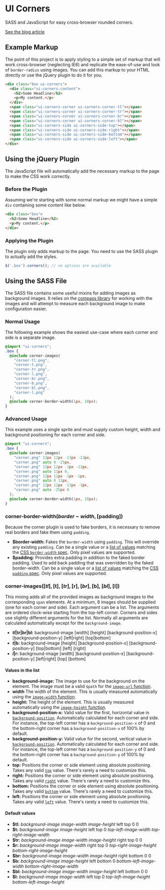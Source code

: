 # UI Corners
SASS and JavaScript for easy cross-browser rounded corners.

[See the blog article](http://heygrady.com/blog/2011/08/25/using-images-and-javascript-and-compass-for-easy-cross-browser-rounded-corners/)

## Example Markup
The point of this project is to apply styling to a simple set of markup that will work cross-browser (neglecting IE6) and replicate the ease-of-use and look of `border-radius` using images. You can add this markup to your HTML directly or use the jQuery plugin to do it for you.

```html
<div class="box ui-corners">
  <div class="ui-corners-content">
    <h2>Some Headline</h2>
    <p>My content.</p>
  </div>
  <span class="ui-corners-corner ui-corners-corner-tl"></span>
  <span class="ui-corners-corner ui-corners-corner-tr"></span>
  <span class="ui-corners-corner ui-corners-corner-br"></span>
  <span class="ui-corners-corner ui-corners-corner-bl"></span>
  <span class="ui-corners-side ui-corners-side-top"></span>
  <span class="ui-corners-side ui-corners-side-right"></span>
  <span class="ui-corners-side ui-corners-side-bottom"></span>
  <span class="ui-corners-side ui-corners-side-left"></span>
</div>
```

## Using the jQuery Plugin
The JavaScript file will automatically add the necessary markup to the page to make the CSS work correctly.

### Before the Plugin
Assuming we're starting with some normal markup we might have a simple `div` containing some content like below.

```html
<div class="box">
  <h2>Some Headline</h2>
  <p>My content.</p>
</div>
```

### Applying the Plugin
The plugin only adds markup to the page. You need to use the SASS plugin to actually add the styles.

```javascript
$('.box').corners(); // no options are available
```

## Using the SASS File
The SASS file contains some useful mixins for adding images as background images. It relies on the [compass library](http://compass-style.org/) for working with the images and will attempt to measure each background image to make configuration easier.

### Normal Usage
The following example shows the easiest use-case where each corner and side is a separate image.

```css
@import "ui-corners";
.box {
  @include corner-images(
    "corner-tl.png",
    "corner-t.png",
    "corner-tr.png",
    "corner-l.png",
    "corner-br.png",
    "corner-b.png",
    "corner-bl.png",
    "corner-l.png"
  );
  @include corner-border-width(1px, 10px);
}
```

### Advanced Usage
This example uses a single sprite and must supply custom height, width and background positioning for each corner and side.

```css
@import "ui-corners";
.box {
  @include corner-images(
    "corner.png" 12px 12px -13px -13px,
    "corner.png" auto 0 -25px,
    "corner.png" 12px 12px -1px -13px,
    "corner.png" auto 11px 0,
    "corner.png" 12px 12px -1px -1px,
    "corner.png" auto 0 11px,
    "corner.png" 12px 12px -13px -1px,
    "corner.png" auto -25px 0
  );
  @include corner-border-width(1px, 10px);
}
```

### corner-border-width($border-width, [$padding])
Because the corner plugin is used to fake borders, it is necessary to remove real borders and fake them using `padding`.

- **$border-width:** Fakes the `border-width` using `padding`. This will override any existing `padding`. Can be a single value or a [list of values](http://sass-lang.com/docs/yardoc/file.SASS_REFERENCE.html#lists) matching the [CSS `border-width` spec](https://developer.mozilla.org/en/CSS/border-width). Only pixel values are supported.
- **$padding:** Provides extra padding in addition to the faked border padding. Used to add back padding that was overridden by the faked border-width. Can be a single value or a [list of values](http://sass-lang.com/docs/yardoc/file.SASS_REFERENCE.html#lists) matching the [CSS `padding` spec](https://developer.mozilla.org/en/CSS/padding). Only pixel values are supported.

### corner-images([$tl], [$t], [$tr], [$r], [$br], [$b], [$bl], [$l])
This mixing adds all of the provided images as background images to the corresponding `span` elements. At a minimum, 8 images should be supplied (one for each corner and side). Each argument can be a list. The arguments are ordered clock-wise starting from the top-left corner. Corners and sides use slightly different arguments for the list. Normally all arguments are calculated automatically except for the `background-image`.

- **$tl|$tr|$br|$bl:** background-image [width] [height] [background-position-x] [background-position-y] [left|right] [top|bottom]
- **$t|$b:** background-image [height] [background-position-x] [background-position-y] [top|bottom] [left] [right]
- **$l|$r:** background-image [width] ]background-position-x] [background-position-y] [left|right] [top] [bottom]

#### Values in the list

- **background-image:** The image to use for the background on the element. The image must be a valid `$path` for the [`image-url` function](http://compass-style.org/reference/compass/helpers/urls/#image-url).
- **width** The width of the element. This is usually measured automatically using the [`image-width` function](http://compass-style.org/reference/compass/helpers/image-dimensions/#image-width).
- **height:** The height of the element. This is usually measured automatically using the [`image-height` function](http://compass-style.org/reference/compass/helpers/image-dimensions/#image-height).
- **background-position-x:** Valid value for the first, horizontal value in [`background-position`](https://developer.mozilla.org/en/CSS/background-position). Automatically calculated for each corner and side. For instance, the top-left corner has a `background-position-x` of 0 and the bottom-right corner has a `background-position-x` of 100% by default.
- **background-position-y:** Valid value for the second, vertical value in [`background-position`](https://developer.mozilla.org/en/CSS/background-position). Automatically calculated for each corner and side. For instance, the top-left corner has a `background-position-y` of 0 and the bottom-right corner has a `background-position-y` of 100% by default.
- **top:** Positions the corner or side element using absolute positioning. Takes any valid [`top`](https://developer.mozilla.org/en/CSS/top) value. There's rarely a need to customize this.
- **right:** Positions the corner or side element using absolute positioning. Takes any valid [`right`](https://developer.mozilla.org/en/CSS/right) value. There's rarely a need to customize this.
- **bottom:** Positions the corner or side element using absolute positioning. Takes any valid [`bottom`](https://developer.mozilla.org/en/CSS/bottom) value. There's rarely a need to customize this.
- **left:** Positions the corner or side element using absolute positioning. Takes any valid [`left`](https://developer.mozilla.org/en/CSS/left) value. There's rarely a need to customize this.

#### Default values

- **$tl:** *background-image* *image-width* *image-height* left top 0 0
- **$t:** *background-image* *image-height* left top 0 *top-left-image-width* *top-right-image-width*
- **$tr:** *background-image* *image-width* *image-height* right top 0 0
- **$r:** *background-image* *image-width* right top 0 *top-right-image-height* *bottom-right-image-height*
- **$br:** *background-image* *image-width* *image-height* right bottom 0 0
- **$b:** *background-image* *image-height* left bottom 0 *bottom-left-image-width* *bottom-right-image-width*
- **$bl:** *background-image* *image-width* *image-height* left bottom 0 0
- **$l:** *background-image* *image-width* left top 0 *top-left-image-height* *bottom-left-image-height*
